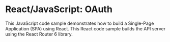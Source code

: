 # React/JavaScript: OAuth 

This JavaScript code sample demonstrates how to build a Single-Page Application (SPA) using React. This React code sample builds the API server using the React Router 6 library.

